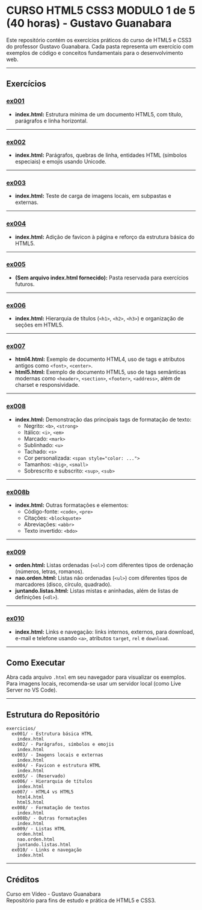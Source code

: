 # CURSO HTML5 CSS3 MODULO 1 de 5 (40 horas) - Gustavo Guanabara

Este repositório contém os exercícios práticos do curso de HTML5 e CSS3 do professor Gustavo Guanabara. Cada pasta representa um exercício com exemplos de código e conceitos fundamentais para o desenvolvimento web.

---

## Exercícios

### [ex001](exercicios/ex001/index.html)
- **index.html:** Estrutura mínima de um documento HTML5, com título, parágrafos e linha horizontal.

---

### [ex002](exercicios/ex002/index.html)
- **index.html:** Parágrafos, quebras de linha, entidades HTML (símbolos especiais) e emojis usando Unicode.

---

### [ex003](exercicios/ex003/index.html)
- **index.html:** Teste de carga de imagens locais, em subpastas e externas.

---

### [ex004](exercicios/ex004/index.html)
- **index.html:** Adição de favicon à página e reforço da estrutura básica do HTML5.

---

### [ex005](exercicios/ex005/)
- **(Sem arquivo index.html fornecido):** Pasta reservada para exercícios futuros.

---

### [ex006](exercicios/ex006/index.html)
- **index.html:** Hierarquia de títulos (`<h1>`, `<h2>`, `<h3>`) e organização de seções em HTML5.

---

### [ex007](exercicios/ex007/)
- **html4.html:** Exemplo de documento HTML4, uso de tags e atributos antigos como `<font>`, `<center>`.
- **html5.html:** Exemplo de documento HTML5, uso de tags semânticas modernas como `<header>`, `<section>`, `<footer>`, `<address>`, além de charset e responsividade.

---

### [ex008](exercicios/ex008/index.html)
- **index.html:** Demonstração das principais tags de formatação de texto:  
  - Negrito: `<b>`, `<strong>`
  - Itálico: `<i>`, `<em>`
  - Marcado: `<mark>`
  - Sublinhado: `<u>`
  - Tachado: `<s>`
  - Cor personalizada: `<span style="color: ...">`
  - Tamanhos: `<big>`, `<small>`
  - Sobrescrito e subscrito: `<sup>`, `<sub>`

---

### [ex008b](exercicios/ex008b/index.html)
- **index.html:** Outras formatações e elementos:  
  - Código-fonte: `<code>`, `<pre>`
  - Citações: `<blockquote>`
  - Abreviações: `<abbr>`
  - Texto invertido: `<bdo>`

---

### [ex009](exercicios/ex009/)
- **orden.html:** Listas ordenadas (`<ol>`) com diferentes tipos de ordenação (números, letras, romanos).
- **nao.orden.html:** Listas não ordenadas (`<ul>`) com diferentes tipos de marcadores (disco, círculo, quadrado).
- **juntando.listas.html:** Listas mistas e aninhadas, além de listas de definições (`<dl>`).

---

### [ex010](exercicios/ex010/index.html)
- **index.html:** Links e navegação: links internos, externos, para download, e-mail e telefone usando `<a>`, atributos `target`, `rel` e `download`.

---

## Como Executar

Abra cada arquivo `.html` em seu navegador para visualizar os exemplos.  
Para imagens locais, recomenda-se usar um servidor local (como Live Server no VS Code).

---

## Estrutura do Repositório

```
exercicios/
  ex001/ - Estrutura básica HTML
    index.html
  ex002/ - Parágrafos, símbolos e emojis
    index.html
  ex003/ - Imagens locais e externas
    index.html
  ex004/ - Favicon e estrutura HTML
    index.html
  ex005/ - (Reservado)
  ex006/ - Hierarquia de títulos
    index.html
  ex007/ - HTML4 vs HTML5
    html4.html
    html5.html
  ex008/ - Formatação de textos
    index.html
  ex008b/ - Outras formatações
    index.html
  ex009/ - Listas HTML
    orden.html
    nao.orden.html
    juntando.listas.html
  ex010/ - Links e navegação
    index.html
```

---

## Créditos

Curso em Vídeo - Gustavo Guanabara  
Repositório para fins de estudo e prática de HTML5 e CSS3.

